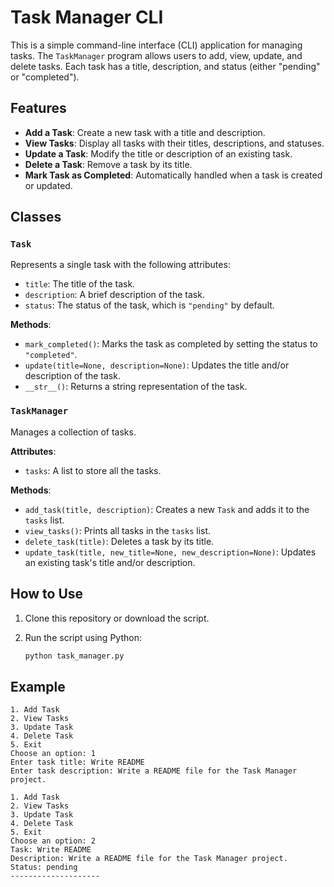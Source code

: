 # Task Manager CLI

This is a simple command-line interface (CLI) application for managing tasks. The `TaskManager` program allows users to add, view, update, and delete tasks. Each task has a title, description, and status (either "pending" or "completed").

## Features

- **Add a Task**: Create a new task with a title and description.
- **View Tasks**: Display all tasks with their titles, descriptions, and statuses.
- **Update a Task**: Modify the title or description of an existing task.
- **Delete a Task**: Remove a task by its title.
- **Mark Task as Completed**: Automatically handled when a task is created or updated.
  
## Classes

### `Task`

Represents a single task with the following attributes:

- `title`: The title of the task.
- `description`: A brief description of the task.
- `status`: The status of the task, which is `"pending"` by default.

**Methods**:

- `mark_completed()`: Marks the task as completed by setting the status to `"completed"`.
- `update(title=None, description=None)`: Updates the title and/or description of the task.
- `__str__()`: Returns a string representation of the task.

### `TaskManager`

Manages a collection of tasks.

**Attributes**:

- `tasks`: A list to store all the tasks.

**Methods**:

- `add_task(title, description)`: Creates a new `Task` and adds it to the `tasks` list.
- `view_tasks()`: Prints all tasks in the `tasks` list.
- `delete_task(title)`: Deletes a task by its title.
- `update_task(title, new_title=None, new_description=None)`: Updates an existing task's title and/or description.

## How to Use

1. Clone this repository or download the script.

2. Run the script using Python:

   ```bash
   python task_manager.py


## Example
```
1. Add Task
2. View Tasks
3. Update Task
4. Delete Task
5. Exit
Choose an option: 1
Enter task title: Write README
Enter task description: Write a README file for the Task Manager project.

1. Add Task
2. View Tasks
3. Update Task
4. Delete Task
5. Exit
Choose an option: 2
Task: Write README
Description: Write a README file for the Task Manager project.
Status: pending
--------------------
```
